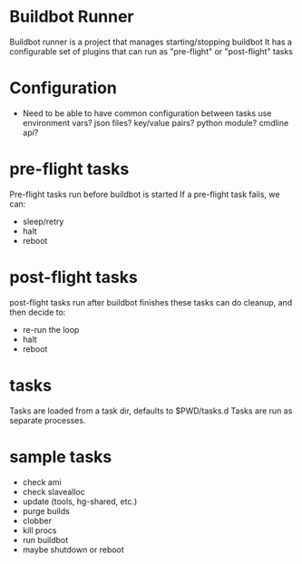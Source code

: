 # Buildbot Runner

Buildbot runner is a project that manages starting/stopping buildbot
It has a configurable set of plugins that can run as "pre-flight" or "post-flight" tasks

# Configuration
- Need to be able to have common configuration between tasks
  use environment vars?
  json files?
  key/value pairs?
  python module?
  cmdline api?

# pre-flight tasks
Pre-flight tasks run before buildbot is started
If a pre-flight task fails, we can:
* sleep/retry
* halt
* reboot

# post-flight tasks
post-flight tasks run after buildbot finishes
these tasks can do cleanup, and then decide to:
* re-run the loop
* halt
* reboot

# tasks
Tasks are loaded from a task dir, defaults to $PWD/tasks.d
Tasks are run as separate processes.

# sample tasks
- check ami
- check slavealloc
- update (tools, hg-shared, etc.)
- purge builds
- clobber
- kill procs
- run buildbot
- maybe shutdown or reboot
